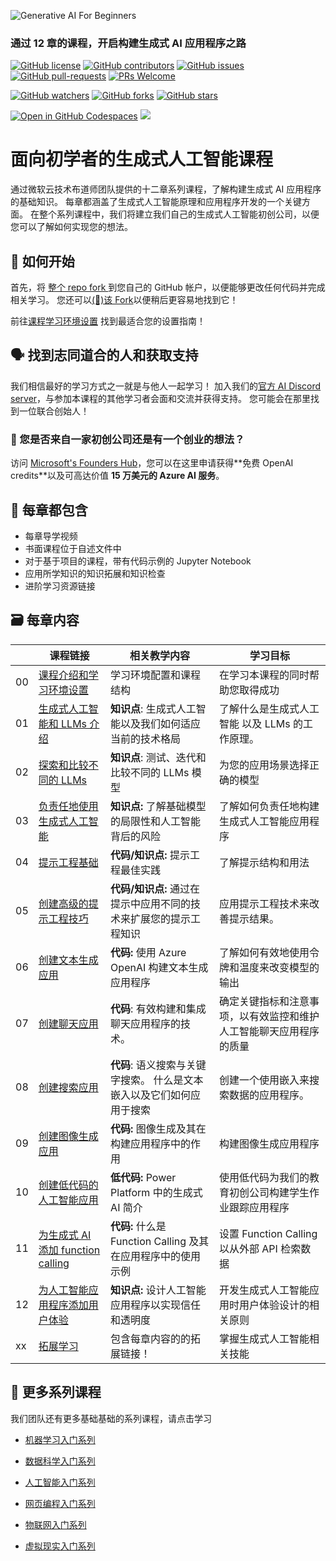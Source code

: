 ![Generative AI For Beginners](../../images/repository-thumbnail.png?)

### 通过 12 章的课程，开启构建生成式 AI 应用程序之路

[![GitHub license](https://img.shields.io/github/license/microsoft/Generative-AI-For-Beginners.svg)](https://github.com/microsoft/Generative-AI-For-Beginners/blob/master/LICENSE?)
[![GitHub contributors](https://img.shields.io/github/contributors/microsoft/Generative-AI-For-Beginners.svg)](https://GitHub.com/microsoft/Generative-AI-For-Beginners/graphs/contributors/?)
[![GitHub issues](https://img.shields.io/github/issues/microsoft/Generative-AI-For-Beginners.svg)](https://GitHub.com/microsoft/Generative-AI-For-Beginners/issues/?)
[![GitHub pull-requests](https://img.shields.io/github/issues-pr/microsoft/Generative-AI-For-Beginners.svg)](https://GitHub.com/microsoft/Generative-AI-For-Beginners/pulls/?)
[![PRs Welcome](https://img.shields.io/badge/PRs-welcome-brightgreen.svg?style=flat-square)](http://makeapullrequest.com?)

[![GitHub watchers](https://img.shields.io/github/watchers/microsoft/Generative-AI-For-Beginners.svg?style=social&label=Watch)](https://GitHub.com/microsoft/Generative-AI-For-Beginners/watchers/?)
[![GitHub forks](https://img.shields.io/github/forks/microsoft/Generative-AI-For-Beginners.svg?style=social&label=Fork)](https://GitHub.com/microsoft/Generative-AI-For-Beginners/network/?)
[![GitHub stars](https://img.shields.io/github/stars/microsoft/Generative-AI-For-Beginners.svg?style=social&label=Star)](https://GitHub.com/microsoft/Generative-AI-For-Beginners/stargazers/?)

[![Open in GitHub Codespaces](https://img.shields.io/static/v1?style=for-the-badge&label=GitHub+Codespaces&message=Open&color=lightgrey&logo=github)](https://codespaces.new/microsoft/generative-ai-for-beginners?)
[![](https://dcbadge.vercel.app/api/server/ByRwuEEgH4)](https://aka.ms/genai-discord?)

# 面向初学者的生成式人工智能课程

通过微软云技术布道师团队提供的十二章系列课程，了解构建生成式 AI 应用程序的基础知识。 每章都涵盖了生成式人工智能原理和应用程序开发的一个关键方面。 在整个系列课程中，我们将建立我们自己的生成式人工智能初创公司，以便您可以了解如何实现您的想法。

## 🌱 如何开始

首先，将 [整个 repo fork ](https://github.com/microsoft/generative-ai-for-beginners/fork?) 到您自己的 GitHub 帐户，以便能够更改任何代码并完成相关学习。 您还可以[(🌟)该 Fork](https://docs.github.com/en/get-started/exploring-projects-on-github/saving-repositories-with-stars?)以便稍后更容易地找到它！

前往[课程学习环境设置](../../00-course-setup/translations/cn/README.md?) 找到最适合您的设置指南！

## 🗣️ 找到志同道合的人和获取支持

我们相信最好的学习方式之一就是与他人一起学习！ 加入我们的[官方 AI Discord server](https://aka.ms/genai-discord?)，与参加本课程的其他学习者会面和交流并获得支持。 您可能会在那里找到一位联合创始人！

### 🚀 您是否来自一家初创公司还是有一个创业的想法？

访问 [Microsoft's Founders Hub](https://aka.ms/genai-Foundershub?)，您可以在这里申请获得**免费 OpenAI credits**以及可高达价值 **15 万美元的 Azure AI 服务**。

## 📂 每章都包含

- 每章导学视频
- 书面课程位于自述文件中
- 对于基于项目的课程，带有代码示例的 Jupyter Notebook
- 应用所学知识的知识拓展和知识检查
- 进阶学习资源链接

## 🗃️ 每章内容

|     | 课程链接                                                                                                   | 相关教学内容                                                          | 学习目标                                                           |
| --- | ---------------------------------------------------------------------------------------------------------- | --------------------------------------------------------------------- | ------------------------------------------------------------------ |
| 00  | [课程介绍和学习环境设置](../../00-course-setup/translations/cn/README.md?)                                 | 学习环境配置和课程结构                                                | 在学习本课程的同时帮助您取得成功                                   |
| 01  | [生成式人工智能和 LLMs 介绍](../../01-introduction-to-genai/translations/cn/README.md?)                    | **知识点**: 生成式人工智能以及我们如何适应当前的技术格局              | 了解什么是生成式人工智能 以及 LLMs 的工作原理。                    |
| 02  | [探索和比较不同的 LLMs](../../02-exploring-and-comparing-different-llms/translations/cn/README.md?)        | **知识点**: 测试、迭代和比较不同的 LLMs 模型                          | 为您的应用场景选择正确的模型                                       |
| 03  | [负责任地使用生成式人工智能](../../03-using-generative-ai-responsibly/translations/cn/README.md?)          | **知识点:** 了解基础模型的局限性和人工智能背后的风险                  | 了解如何负责任地构建生成式人工智能应用程序                         |
| 04  | [提示工程基础](../../04-prompt-engineering-fundamentals/translations/cn/README.md?)                        | **代码/知识点:** 提示工程最佳实践                                     | 了解提示结构和用法                                                 |
| 05  | [创建高级的提示工程技巧](../../05-advanced-prompts/translations/cn/README.md?)                             | **代码/知识点:** 通过在提示中应用不同的技术来扩展您的提示工程知识     | 应用提示工程技术来改善提示结果。                                   |
| 06  | [创建文本生成应用](../../06-text-generation-apps/translations/cn/README.md?)                               | **代码:** 使用 Azure OpenAI 构建文本生成应用程序                      | 了解如何有效地使用令牌和温度来改变模型的输出                       |
| 07  | [创建聊天应用](../../07-building-chat-applications/translations/cn/README.md?)                             | **代码**: 有效构建和集成聊天应用程序的技术。                          | 确定关键指标和注意事项，以有效监控和维护人工智能聊天应用程序的质量 |
| 08  | [创建搜索应用](../../08-building-search-applications/translations/cn/README.md?)                           | **代码**: 语义搜索与关键字搜索。 什么是文本嵌入以及它们如何应用于搜索 | 创建一个使用嵌入来搜索数据的应用程序。                             |
| 09  | [创建图像生成应用](../../09-building-image-applications/translations/cn/README.md?)                        | **代码:** 图像生成及其在构建应用程序中的作用                          | 构建图像生成应用程序                                               |
| 10  | [创建低代码的人工智能应用](../../10-building-low-code-ai-applications/translations/cn/README.md?)          | **低代码:** Power Platform 中的生成式 AI 简介                         | 使用低代码为我们的教育初创公司构建学生作业跟踪应用程序             |
| 11  | [为生成式 AI 添加 function calling](../../11-integrating-with-function-calling/translations/cn/README.md?) | **代码:** 什么是 Function Calling 及其在应用程序中的使用示例          | 设置 Function Calling 以从外部 API 检索数据                        |
| 12  | [为人工智能应用程序添加用户体验](../../12-designing-ux-for-ai-applications/translations/cn/README.md?)     | **知识点:** 设计人工智能应用程序以实现信任和透明度                    | 开发生成式人工智能应用时用户体验设计的相关原则                     |
| xx  | [拓展学习](https://aka.ms/genai-collection?)                                                               | 包含每章内容的的拓展链接！                                            | 掌握生成式人工智能相关技能                                         |

## 🎒 更多系列课程

我们团队还有更多基础基础的系列课程，请点击学习

- [机器学习入门系列](https://aka.ms/ml-beginners?)
- [数据科学入门系列](https://aka.ms/datascience-beginners?)
- [人工智能入门系列](https://aka.ms/ai-beginners?)

- [网页编程入门系列](https://aka.ms/webdev-beginners?)
- [物联网入门系列](https://aka.ms/iot-beginners?)

- [虚拟现实入门系列](https://github.com/microsoft/xr-development-for-beginners?)
